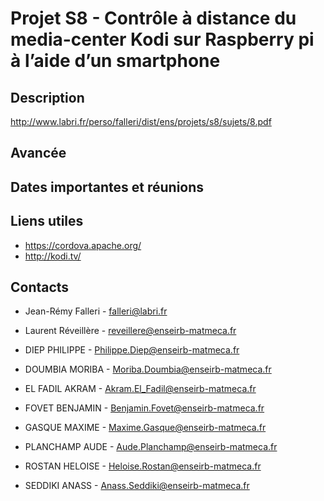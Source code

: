 # Projet S8 - Contrôle à distance du media-center Kodi sur Raspberry pi à l’aide d’un smartphone

## Description

http://www.labri.fr/perso/falleri/dist/ens/projets/s8/sujets/8.pdf

## Avancée

## Dates importantes et réunions

## Liens utiles

* <https://cordova.apache.org/>
* <http://kodi.tv/>

## Contacts

* Jean-Rémy Falleri - <falleri@labri.fr>
* Laurent Réveillère - <reveillere@enseirb-matmeca.fr>

* DIEP PHILIPPE - <Philippe.Diep@enseirb-matmeca.fr>
* DOUMBIA MORIBA - <Moriba.Doumbia@enseirb-matmeca.fr>
* EL FADIL AKRAM - <Akram.El_Fadil@enseirb-matmeca.fr>
* FOVET BENJAMIN - <Benjamin.Fovet@enseirb-matmeca.fr>
* GASQUE MAXIME - <Maxime.Gasque@enseirb-matmeca.fr>
* PLANCHAMP AUDE - <Aude.Planchamp@enseirb-matmeca.fr>
* ROSTAN HELOISE - <Heloise.Rostan@enseirb-matmeca.fr>
* SEDDIKI ANASS - <Anass.Seddiki@enseirb-matmeca.fr>
